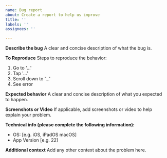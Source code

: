 ```yaml
---
name: Bug report
about: Create a report to help us improve
title: ''
labels: ''
assignees: ''

---
```


**Describe the bug**
A clear and concise description of what the bug is.

**To Reproduce**
Steps to reproduce the behavior:
1. Go to '...'
2. Tap '...'
3. Scroll down to '...'
4. See error

**Expected behavior**
A clear and concise description of what you expected to happen.

**Screenshots or Video**
If applicable, add screenshots or video to help explain your problem.

**Technical info (please complete the following information):**
 - OS: [e.g. iOS, iPadOS macOS]
 - App Version [e.g. 22]

**Additional context**
Add any other context about the problem here.

